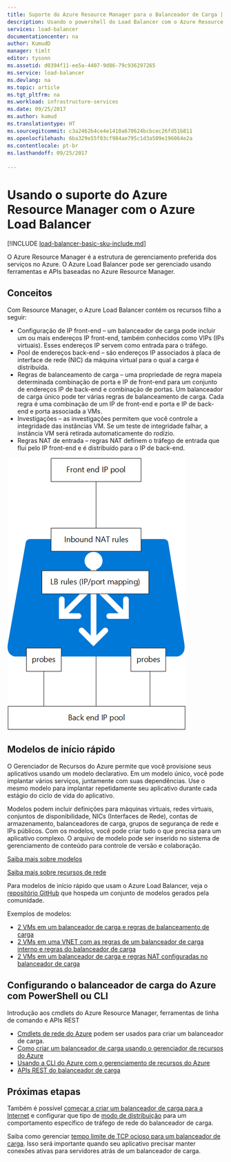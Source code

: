 ```yaml
---
title: Suporte do Azure Resource Manager para o Balanceador de Carga | Microsoft Docs
description: Usando o powershell do Load Balancer com o Azure Resource Manager. Usando modelos de balanceador de carga
services: load-balancer
documentationcenter: na
author: KumudD
manager: timlt
editor: tysonn
ms.assetid: d0394f11-ee5a-4407-9d86-79c936297265
ms.service: load-balancer
ms.devlang: na
ms.topic: article
ms.tgt_pltfrm: na
ms.workload: infrastructure-services
ms.date: 09/25/2017
ms.author: kumud
ms.translationtype: HT
ms.sourcegitcommit: c3a2462b4ce4e1410a670624bcbcec26fd51b811
ms.openlocfilehash: 6ba329e55f03cf984ae795c1d3a509e196064e2a
ms.contentlocale: pt-br
ms.lasthandoff: 09/25/2017

---
```


# <a name="using-azure-resource-manager-support-with-azure-load-balancer"></a>Usando o suporte do Azure Resource Manager com o Azure Load Balancer

[!INCLUDE [load-balancer-basic-sku-include.md](../../includes/load-balancer-basic-sku-include.md)]

O Azure Resource Manager é a estrutura de gerenciamento preferida dos serviços no Azure. O Azure Load Balancer pode ser gerenciado usando ferramentas e APIs baseadas no Azure Resource Manager.

## <a name="concepts"></a>Conceitos

Com Resource Manager, o Azure Load Balancer contém os recursos filho a seguir:

* Configuração de IP front-end – um balanceador de carga pode incluir um ou mais endereços IP front-end, também conhecidos como VIPs (IPs virtuais). Esses endereços IP servem como entrada para o tráfego.
* Pool de endereços back-end – são endereços IP associados à placa de interface de rede (NIC) da máquina virtual para o qual a carga é distribuída.
* Regras de balanceamento de carga – uma propriedade de regra mapeia determinada combinação de porta e IP de front-end para um conjunto de endereços IP de back-end e combinação de portas. Um balanceador de carga único pode ter várias regras de balanceamento de carga. Cada regra é uma combinação de um IP de front-end e porta e IP de back-end e porta associada a VMs.
* Investigações – as investigações permitem que você controle a integridade das instâncias VM. Se um teste de integridade falhar, a instância VM será retirada automaticamente do rodízio.
* Regras NAT de entrada – regras NAT definem o tráfego de entrada que flui pelo IP front-end e é distribuído para o IP de back-end.

![](./media/load-balancer-arm/load-balancer-arm.png)

## <a name="quickstart-templates"></a>Modelos de início rápido

O Gerenciador de Recursos do Azure permite que você provisione seus aplicativos usando um modelo declarativo. Em um modelo único, você pode implantar vários serviços, juntamente com suas dependências. Use o mesmo modelo para implantar repetidamente seu aplicativo durante cada estágio do ciclo de vida do aplicativo.

Modelos podem incluir definições para máquinas virtuais, redes virtuais, conjuntos de disponibilidade, NICs (Interfaces de Rede), contas de armazenamento, balanceadores de carga, grupos de segurança de rede e IPs públicos. Com os modelos, você pode criar tudo o que precisa para um aplicativo complexo. O arquivo de modelo pode ser inserido no sistema de gerenciamento de conteúdo para controle de versão e colaboração.

[Saiba mais sobre modelos](../azure-resource-manager/resource-manager-template-walkthrough.md)

[Saiba mais sobre recursos de rede](../virtual-network/resource-groups-networking.md)

Para modelos de início rápido que usam o Azure Load Balancer, veja o [repositório GitHub](https://github.com/Azure/azure-quickstart-templates) que hospeda um conjunto de modelos gerados pela comunidade.

Exemplos de modelos:

* [2 VMs em um balanceador de carga e regras de balanceamento de carga](http://go.microsoft.com/fwlink/?LinkId=544799)
* [2 VMs em uma VNET com as regras de um balanceador de carga interno e regras do balanceador de carga](http://go.microsoft.com/fwlink/?LinkId=544800)
* [2 VMs em um balanceador de carga e regras NAT configuradas no balanceador de carga](http://go.microsoft.com/fwlink/?LinkId=544801)

## <a name="setting-up-azure-load-balancer-with-a-powershell-or-cli"></a>Configurando o balanceador de carga do Azure com PowerShell ou CLI

Introdução aos cmdlets do Azure Resource Manager, ferramentas de linha de comando e APIs REST

* [Cmdlets de rede do Azure](https://msdn.microsoft.com/library/azure/mt163510.aspx) podem ser usados para criar um balanceador de carga.
* [Como criar um balanceador de carga usando o gerenciador de recursos do Azure](load-balancer-get-started-ilb-arm-ps.md)
* [Usando a CLI do Azure com o gerenciamento de recursos do Azure](../xplat-cli-azure-resource-manager.md)
* [APIs REST do balanceador de carga](https://msdn.microsoft.com/library/azure/mt163651.aspx)

## <a name="next-steps"></a>Próximas etapas

Também é possível [começar a criar um balanceador de carga para a Internet](load-balancer-get-started-internet-arm-ps.md) e configurar que tipo de [modo de distribuição](load-balancer-distribution-mode.md) para um comportamento específico de tráfego de rede do balanceador de carga.

Saiba como gerenciar [tempo limite de TCP ocioso para um balanceador de carga](load-balancer-tcp-idle-timeout.md). Isso será importante quando seu aplicativo precisar manter conexões ativas para servidores atrás de um balanceador de carga.

